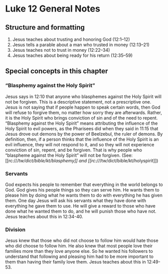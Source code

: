 # Luke 12 General Notes

## Structure and formatting

1. Jesus teaches about trusting and honoring God (12:1–12)
2. Jesus tells a parable about a man who trusted in money (12:13–21)
3. Jesus teaches not to trust in money (12:22–34)
4. Jesus teaches about being ready for his return (12:35–59)

## Special concepts in this chapter

### “Blasphemy against the Holy Spirit”

Jesus says in 12:10 that anyone who blasphemes against the Holy Spirit will not be forgiven. This is a descriptive statement, not a prescriptive one. Jesus is not saying that if people happen to speak certain words, then God will refuse to forgive them, no matter how sorry they are afterwards. Rather, it is the Holy Spirit who brings conviction of sin and of the need to repent. “Blasphemy against the Holy Spirit” means attributing the influence of the Holy Spirit to evil powers, as the Pharisees did when they said in 11:15 that Jesus drove out demons by the power of Beelzebul, the ruler of demons. By definition, then, if a person thinks that the influence of the Holy Spirit is an evil influence, they will not respond to it, and so they will not experience conviction of sin, repent, and be forgiven. That is why people who “blaspheme against the Holy Spirit” will not be forgiven. (See: [[rc://*/tw/dict/bible/kt/blasphemy]] and [[rc://*/tw/dict/bible/kt/holyspirit]])

### Servants

God expects his people to remember that everything in the world belongs to God. God gives his people things so they can serve him. He wants them to please him by doing what he wants them to do with everything he has given them. One day Jesus will ask his servants what they have done with everything he gave them to use. He will give a reward to those who have done what he wanted them to do, and he will punish those who have not. Jesus teaches about this in 12:34-40.

### Division

Jesus knew that those who did not choose to follow him would hate those who did choose to follow him. He also knew that most people love their families more than they love anyone else. So he wanted his followers to understand that following and pleasing him had to be more important to them than having their family love them. Jesus teaches about this in 12:49-53.